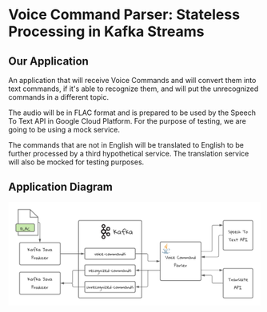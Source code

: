 # Voice Command Parser: Stateless Processing in Kafka Streams

## Our Application
An application that will receive Voice Commands and will convert them into text commands, if it's able to recognize them, and will put the unrecognized commands in a different topic.

The audio will be in FLAC format and is prepared to be used by the Speech To Text API in Google Cloud Platform. For the purpose of testing, we are going to be using a mock service.

The commands that are not in English will be translated to English to be further processed by a third hypothetical service. The translation service will also be mocked for testing purposes.
## Application Diagram
![Application Diagram](docs/appDiagram.png)

